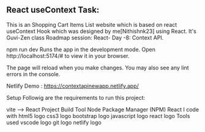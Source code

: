 React useContext Task:
----------------------
This is an Shopping Cart Items List website which is based on react useContext Hook which was designed by me[Nithishnk23] using React. It's Guvi-Zen class Roadmap session: React- Day -8: Context API.

npm run dev
Runs the app in the development mode.
Open http://localhost:5174/# to view it in your browser.

The page will reload when you make changes.
You may also see any lint errors in the console.

Netlify Demo : https://contextapinewapp.netlify.app/

Setup
Followig are the requirements to run this project:

vite --> React Project Build Tool
Node Package Manager (NPM)
React
I code with
html5 logo  css3 logo  bootstrap logo  javascript logo  react logo
Tools used
vscode logo  git logo  netlify logo
